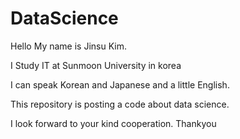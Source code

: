 ﻿# DataScience


Hello My name is Jinsu Kim.

I Study IT at Sunmoon University in korea

I can speak Korean and Japanese and a little English.

This repository is posting a code about data science. 

I look forward to your kind cooperation. Thankyou
